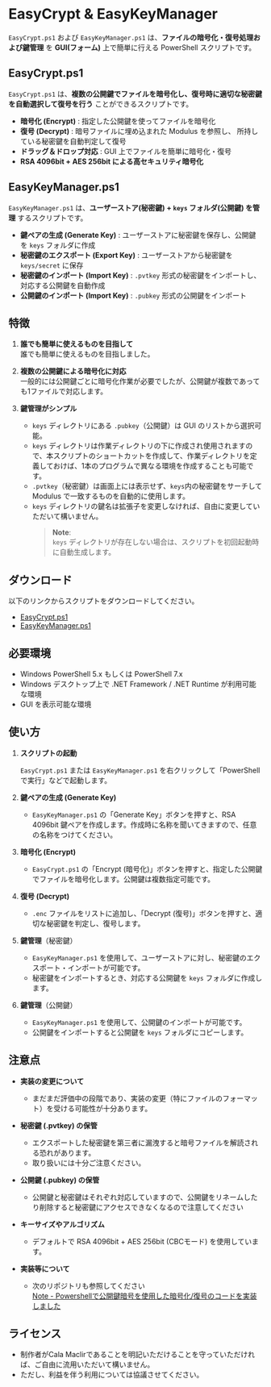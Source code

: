 # EasyCrypt & EasyKeyManager

`EasyCrypt.ps1` および `EasyKeyManager.ps1` は、**ファイルの暗号化・復号処理および鍵管理** を **GUI(フォーム)** 上で簡単に行える PowerShell スクリプトです。

## EasyCrypt.ps1

`EasyCrypt.ps1` は、**複数の公開鍵でファイルを暗号化し、復号時に適切な秘密鍵を自動選択して復号を行う** ことができるスクリプトです。

- **暗号化 (Encrypt)** : 指定した公開鍵を使ってファイルを暗号化
- **復号 (Decrypt)** : 暗号ファイルに埋め込まれた Modulus を参照し、 所持している秘密鍵を自動判定して復号
- **ドラッグ＆ドロップ対応** : GUI 上でファイルを簡単に暗号化・復号
- **RSA 4096bit + AES 256bit による高セキュリティ暗号化**

## EasyKeyManager.ps1

`EasyKeyManager.ps1` は、**ユーザーストア(秘密鍵) + `keys` フォルダ(公開鍵) を管理** するスクリプトです。

- **鍵ペアの生成 (Generate Key)** : ユーザーストアに秘密鍵を保存し、公開鍵を `keys` フォルダに作成
- **秘密鍵のエクスポート (Export Key)** : ユーザーストアから秘密鍵を `keys/secret` に保存
- **秘密鍵のインポート (Import Key)** : `.pvtkey` 形式の秘密鍵をインポートし、対応する公開鍵を自動作成
- **公開鍵のインポート (Import Key)** : `.pubkey` 形式の公開鍵をインポート

## 特徴

1. **誰でも簡単に使えるものを目指して**  
   誰でも簡単に使えるものを目指しました。  

2. **複数の公開鍵による暗号化に対応**  
   一般的には公開鍵ごとに暗号化作業が必要でしたが、公開鍵が複数であっても1ファイルで対応します。

3. **鍵管理がシンプル**  
   - `keys` ディレクトリにある `.pubkey`（公開鍵）は GUI のリストから選択可能。
   - `keys` ディレクトリは作業ディレクトリの下に作成され使用されますので、本スクリプトのショートカットを作成して、作業ディレクトリを定義しておけば、1本のプログラムで異なる環境を作成することも可能です。
   - `.pvtkey`（秘密鍵）は画面上には表示せず、`keys`内の秘密鍵をサーチして Modulus で一致するものを自動的に使用します。
   - `keys` ディレクトリの鍵名は拡張子を変更しなければ、自由に変更していただいて構いません。
      > **Note**:  
      > `keys` ディレクトリが存在しない場合は、スクリプトを初回起動時に自動生成します。

## ダウンロード

以下のリンクからスクリプトをダウンロードしてください。

- [EasyCrypt.ps1](./EasyCrypt.ps1)
- [EasyKeyManager.ps1](./EasyKeyManager.ps1)

## 必要環境

- Windows PowerShell 5.x もしくは PowerShell 7.x  
- Windows デスクトップ上で .NET Framework / .NET Runtime が利用可能な環境  
- GUI を表示可能な環境

## 使い方

1. **スクリプトの起動**

   `EasyCrypt.ps1` または `EasyKeyManager.ps1` を右クリックして「PowerShell で実行」などで起動します。

2. **鍵ペアの生成 (Generate Key)**

   - `EasyKeyManager.ps1` の「Generate Key」ボタンを押すと、RSA 4096bit 鍵ペアを作成します。作成時に名称を聞いてきますので、任意の名称をつけてください。

3. **暗号化 (Encrypt)**

   - `EasyCrypt.ps1` の「Encrypt (暗号化)」ボタンを押すと、指定した公開鍵でファイルを暗号化します。公開鍵は複数指定可能です。

4. **復号 (Decrypt)**

   - `.enc` ファイルをリストに追加し、「Decrypt (復号)」ボタンを押すと、適切な秘密鍵を判定し、復号します。

5. **鍵管理**（秘密鍵）

   - `EasyKeyManager.ps1` を使用して、ユーザーストアに対し、秘密鍵のエクスポート・インポートが可能です。
   - 秘密鍵をインポートするとき、対応する公開鍵を `keys` フォルダに作成します。

6. **鍵管理**（公開鍵）

   - `EasyKeyManager.ps1` を使用して、公開鍵のインポートが可能です。
   - 公開鍵をインポートすると公開鍵を `keys` フォルダにコピーします。


## 注意点

- **実装の変更について**  
  - まだまだ評価中の段階であり、実装の変更（特にファイルのフォーマット）を受ける可能性が十分あります。 
    
- **秘密鍵 (.pvtkey) の保管**  
  - エクスポートした秘密鍵を第三者に漏洩すると暗号ファイルを解読される恐れがあります。  
  - 取り扱いには十分ご注意ください。

- **公開鍵 (.pubkey) の保管**  
  - 公開鍵と秘密鍵はそれぞれ対応していますので、公開鍵をリネームしたり削除すると秘密鍵にアクセスできなくなるので注意してください
   
- **キーサイズやアルゴリズム**  
  - デフォルトで RSA 4096bit + AES 256bit (CBCモード) を使用しています。  

- **実装等について**  
  - 次のリポジトリも参照してください  
    [Note - Powershellで公開鍵暗号を使用した暗号化/復号のコードを実装しました](https://note.com/maclir_cala/n/n46b10c71c2e7)

## ライセンス

- 制作者がCala Maclirであることを明記いただけることを守っていただければ、ご自由に流用いただいて構いません。
- ただし、利益を伴う利用については協議させてください。
